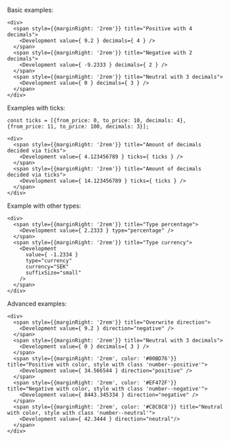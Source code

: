Basic examples:

    <div>
      <span style={{marginRight: '2rem'}} title="Positive with 4 decimals">
        <Development value={ 9.2 } decimals={ 4 } />
      </span>
      <span style={{marginRight: '2rem'}} title="Negative with 2 decimals">
        <Development value={ -9.2333 } decimals={ 2 } />
      </span>
      <span style={{marginRight: '2rem'}} title="Neutral with 3 decimals">
        <Development value={ 0 } decimals={ 3 } />
      </span>
    </div>

Examples with ticks:

    const ticks = [{from_price: 0, to_price: 10, decimals: 4}, {from_price: 11, to_price: 100, decimals: 3}];

    <div>
      <span style={{marginRight: '2rem'}} title="Amount of decimals decided via ticks">
        <Development value={ 4.123456789 } ticks={ ticks } />
      </span>
      <span style={{marginRight: '2rem'}} title="Amount of decimals decided via ticks">
        <Development value={ 14.123456789 } ticks={ ticks } />
      </span>
    </div>

Example with other types:

    <div>
      <span style={{marginRight: '2rem'}} title="Type percentage">
        <Development value={ 2.2333 } type="percentage" />
      </span>
      <span style={{marginRight: '2rem'}} title="Type currency">
        <Development
          value={ -1.2334 }
          type="currency"
          currency="SEK"
          suffixSize="small"
        />
      </span>
    </div>

Advanced examples:

    <div>
      <span style={{marginRight: '2rem'}} title="Overwrite direction">
        <Development value={ 9.2 } direction="negative" />
      </span>
      <span style={{marginRight: '2rem'}} title="Neutral with 3 decimals">
        <Development value={ 0 } decimals={ 3 } />
      </span>
      <span style={{marginRight: '2rem', color: '#00BD76'}} title="Positive with color, style with class 'number--positive'">
        <Development value={ 34.566544 } direction="positive" />
      </span>
      <span style={{marginRight: '2rem', color: '#EF472F'}} title="Negative with color, style with class 'number--negative'">
        <Development value={ 8443.345334 } direction="negative" />
      </span>
      <span style={{marginRight: '2rem', color: '#C8C8C8'}} title="Neutral with color, style with class 'number--neutral'">
        <Development value={ 42.3444 } direction="neutral"/>
      </span>
    </div>
